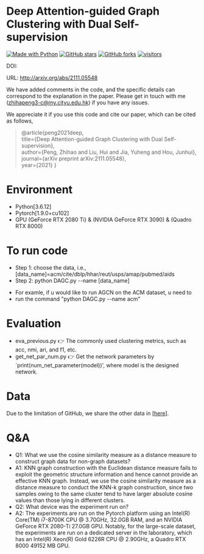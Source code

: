 # Deep Attention-guided Graph Clustering with Dual Self-supervision

[python-img]: https://img.shields.io/github/languages/top/ZhihaoPENG-CityU/DAGC?color=lightgrey
[stars-img]: https://img.shields.io/github/stars/ZhihaoPENG-CityU/DAGC?color=yellow
[stars-url]: https://github.com/ZhihaoPENG-CityU/DAGC/stargazers
[fork-img]: https://img.shields.io/github/forks/ZhihaoPENG-CityU/DAGC?color=lightblue&label=fork
[fork-url]: https://github.com/ZhihaoPENG-CityU/DAGC/network/members
[visitors-img]: https://visitor-badge.glitch.me/badge?page_id=ZhihaoPENG-CityU.DAGC
[agcn-url]: https://github.com/ZhihaoPENG-CityU/DAGC

[![Made with Python][python-img]][agcn-url]
[![GitHub stars][stars-img]][stars-url]
[![GitHub forks][fork-img]][fork-url]
[![visitors][visitors-img]][agcn-url]

DOI: 

URL: http://arxiv.org/abs/2111.05548

We have added comments in the code, and the specific details can correspond to the explanation in the paper. Please get in touch with me (zhihapeng3-c@my.cityu.edu.hk) if you have any issues.

We appreciate it if you use this code and cite our paper, which can be cited as follows,
> @article{peng2021deep, <br>
>   title={Deep Attention-guided Graph Clustering with Dual Self-supervision}, <br>
>   author={Peng, Zhihao and Liu, Hui and Jia, Yuheng and Hou, Junhui},  <br>
>   journal={arXiv preprint arXiv:2111.05548},  <br>
>   year={2021}
> } <br>

# Environment
+ Python[3.6.12]
+ Pytorch[1.9.0+cu102]
+ GPU (GeForce RTX 2080 Ti) & (NVIDIA GeForce RTX 3090) & (Quadro RTX 8000)

# To run code
+ Step 1: choose the data, i.e., [data_name]=acm/cite/dblp/hhar/reut/usps/amap/pubmed/aids
+ Step 2: python DAGC.py --name [data_name]
* For examle, if u would like to run AGCN on the ACM dataset, u need to
* run the command "python DAGC.py --name acm"

# Evaluation
+ eva_previous.py
👉
The commonly used clustering metrics, such as acc, nmi, ari, and f1, etc.
+ get_net_par_num.py
👉
Get the network parameters by `print(num_net_parameter(model))', where model is the designed network.

# Data
Due to the limitation of GitHub, we share the other data in [<a href="https://drive.google.com/drive/folders/1D_kH2loUTH6fHfdwnVElUHVw1kHfflVV?usp=sharing">here</a>].

# Q&A
* Q1: What we use the cosine similarity measure as a distance measure to construct graph data for non-graph datasets?
* A1: KNN graph construction with the Euclidean distance measure fails to exploit the geometric structure information and hence cannot provide an effective KNN graph. Instead, we use the cosine similarity measure as a distance measure to conduct the KNN-k graph construction, since two samples owing to the same cluster tend to have larger absolute cosine values than those lying in different clusters.
* Q2: What device was the experiment run on?
* A2: The experiments are run on the Pytorch platform using an Intel(R) Core(TM) i7-8700K CPU @ 3.70GHz, 32.0GB RAM, and an NVIDIA GeForce RTX 2080-Ti 27.0GB GPU. Notably, for the large-scale dataset, the experiments are run on a dedicated server in the laboratory, which has an Intel(R) Xeon(R) Gold 6226R CPU @ 2.90GHz, a Quadro RTX 8000 49152 MB GPU.
